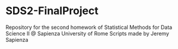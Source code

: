 # SDS2-FinalProject
Repository for the second homework of Statistical Methods for Data Science II @ Sapienza University of Rome Scripts made by Jeremy Sapienza
